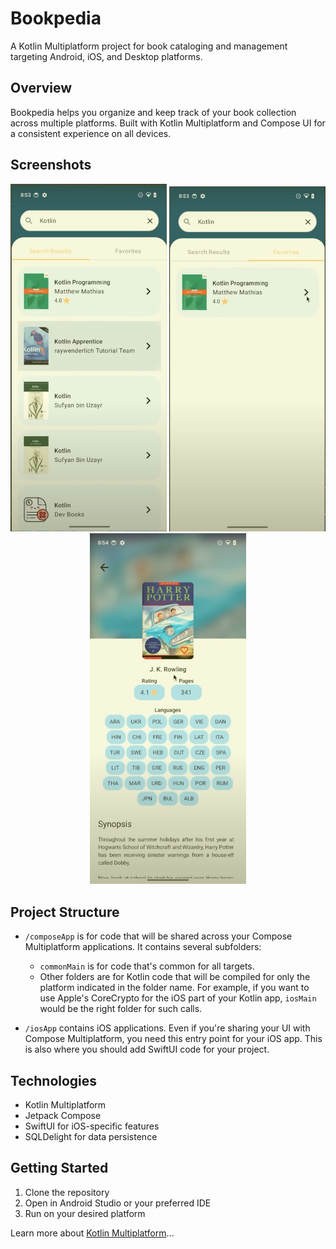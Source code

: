 # Bookpedia

A Kotlin Multiplatform project for book cataloging and management targeting Android, iOS, and Desktop platforms.

## Overview

Bookpedia helps you organize and keep track of your book collection across multiple platforms. Built with Kotlin Multiplatform and Compose UI for a consistent experience on all devices.

## Screenshots

<div align="center">
  <img src="img.jpeg" alt="Bookpedia Main Screenshot" width="250"/>
  <img src="img_2.jpeg" alt="Bookpedia Screenshot 2" width="250"/>
  <img src="img_3.jpeg" alt="Bookpedia Screenshot 3" width="250"/>
</div>

## Project Structure

- `/composeApp` is for code that will be shared across your Compose Multiplatform applications.
  It contains several subfolders:

  - `commonMain` is for code that's common for all targets.
  - Other folders are for Kotlin code that will be compiled for only the platform indicated in the folder name.
    For example, if you want to use Apple's CoreCrypto for the iOS part of your Kotlin app,
    `iosMain` would be the right folder for such calls.

- `/iosApp` contains iOS applications. Even if you're sharing your UI with Compose Multiplatform,
  you need this entry point for your iOS app. This is also where you should add SwiftUI code for your project.

## Technologies

- Kotlin Multiplatform
- Jetpack Compose
- SwiftUI for iOS-specific features
- SQLDelight for data persistence

## Getting Started

1. Clone the repository
2. Open in Android Studio or your preferred IDE
3. Run on your desired platform

Learn more about [Kotlin Multiplatform](https://www.jetbrains.com/help/kotlin-multiplatform-dev/get-started.html)…
